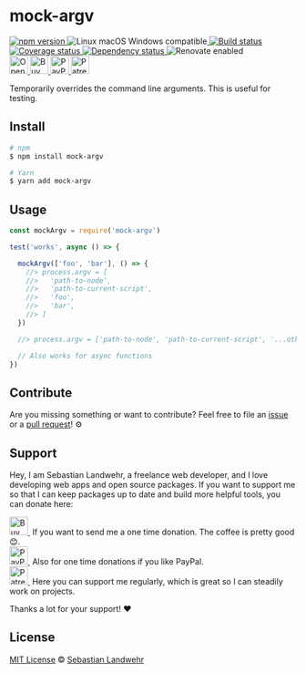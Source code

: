 <!-- TITLE/ -->
# mock-argv
<!-- /TITLE -->

<!-- BADGES/ -->
  <p>
    <a href="https://npmjs.org/package/mock-argv">
      <img
        src="https://img.shields.io/npm/v/mock-argv.svg"
        alt="npm version"
      >
    </a><img src="https://img.shields.io/badge/os-linux%20%7C%C2%A0macos%20%7C%C2%A0windows-blue" alt="Linux macOS Windows compatible"><a href="https://github.com/dword-design/mock-argv/actions">
      <img
        src="https://github.com/dword-design/mock-argv/workflows/build/badge.svg"
        alt="Build status"
      >
    </a><a href="https://codecov.io/gh/dword-design/mock-argv">
      <img
        src="https://codecov.io/gh/dword-design/mock-argv/branch/master/graph/badge.svg"
        alt="Coverage status"
      >
    </a><a href="https://david-dm.org/dword-design/mock-argv">
      <img src="https://img.shields.io/david/dword-design/mock-argv" alt="Dependency status">
    </a><img src="https://img.shields.io/badge/renovate-enabled-brightgreen" alt="Renovate enabled"><br/><a href="https://gitpod.io/#https://github.com/dword-design/mock-argv">
      <img
        src="https://gitpod.io/button/open-in-gitpod.svg"
        alt="Open in Gitpod"
        height="32"
      >
    </a><a href="https://www.buymeacoffee.com/dword">
      <img
        src="https://www.buymeacoffee.com/assets/img/guidelines/download-assets-sm-2.svg"
        alt="Buy Me a Coffee"
        height="32"
      >
    </a><a href="https://paypal.me/SebastianLandwehr">
      <img
        src="https://sebastianlandwehr.com/images/paypal.svg"
        alt="PayPal"
        height="32"
      >
    </a><a href="https://www.patreon.com/dworddesign">
      <img
        src="https://sebastianlandwehr.com/images/patreon.svg"
        alt="Patreon"
        height="32"
      >
    </a>
</p>
<!-- /BADGES -->


<!-- DESCRIPTION/ -->
Temporarily overrides the command line arguments. This is useful for testing.
<!-- /DESCRIPTION -->

<!-- INSTALL/ -->
## Install

```bash
# npm
$ npm install mock-argv

# Yarn
$ yarn add mock-argv
```
<!-- /INSTALL -->

## Usage

```js
const mockArgv = require('mock-argv')

test('works', async () => {

  mockArgv(['foo', 'bar'], () => {
    //> process.argv = [
    //>   'path-to-node',
    //>   'path-to-current-script',
    //>   'foo',
    //>   'bar',
    //> ]
  })

  //> process.argv = ['path-to-node', 'path-to-current-script', '...other-params']

  // Also works for async functions
})
```

<!-- LICENSE/ -->
## Contribute

Are you missing something or want to contribute? Feel free to file an [issue](https://github.com/dword-design/mock-argv/issues) or a [pull request](https://github.com/dword-design/mock-argv/pulls)! ⚙️

## Support

Hey, I am Sebastian Landwehr, a freelance web developer, and I love developing web apps and open source packages. If you want to support me so that I can keep packages up to date and build more helpful tools, you can donate here:

<p>
  <a href="https://www.buymeacoffee.com/dword">
    <img
      src="https://www.buymeacoffee.com/assets/img/guidelines/download-assets-sm-2.svg"
      alt="Buy Me a Coffee"
      height="32"
    >
  </a>&nbsp;If you want to send me a one time donation. The coffee is pretty good 😊.<br/>
  <a href="https://paypal.me/SebastianLandwehr">
    <img
      src="https://sebastianlandwehr.com/images/paypal.svg"
      alt="PayPal"
      height="32"
    >
  </a>&nbsp;Also for one time donations if you like PayPal.<br/>
  <a href="https://www.patreon.com/dworddesign">
    <img
      src="https://sebastianlandwehr.com/images/patreon.svg"
      alt="Patreon"
      height="32"
    >
  </a>&nbsp;Here you can support me regularly, which is great so I can steadily work on projects.
</p>

Thanks a lot for your support! ❤️

## License

[MIT License](https://opensource.org/licenses/MIT) © [Sebastian Landwehr](https://sebastianlandwehr.com)
<!-- /LICENSE -->
